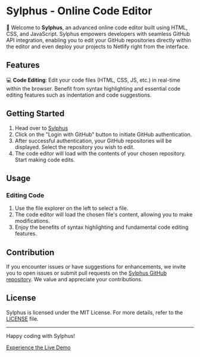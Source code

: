 # Sylphus - Online Code Editor 

🚀 Welcome to **Sylphus**, an advanced online code editor built using HTML, CSS, and JavaScript. Sylphus empowers developers with seamless GitHub API integration, enabling you to edit your GitHub repositories directly within the editor and even deploy your projects to Netlify right from the interface.

## Features



💻 **Code Editing**: Edit your code files (HTML, CSS, JS, etc.) in real-time within the browser. Benefit from syntax highlighting and essential code editing features such as indentation and code suggestions.




## Getting Started

1. Head over to [Sylphus](https://firescryptgithubio.adhvaithprasad.repl.co/)
2. Click on the "Login with GitHub" button to initiate GitHub authentication.
3. After successful authentication, your GitHub repositories will be displayed. Select the repository you wish to edit.
4. The code editor will load with the contents of your chosen repository. Start making code edits.

## Usage

### Editing Code

1. Use the file explorer on the left to select a file.
2. The code editor will load the chosen file's content, allowing you to make modifications.
3. Enjoy the benefits of syntax highlighting and fundamental code editing features.




## Contribution

If you encounter issues or have suggestions for enhancements, we invite you to open issues or submit pull requests on the [Sylphus GitHub repository](https://github.com/sylphus-com/core). We value and appreciate your contributions.

## License

Sylphus is licensed under the MIT License. For more details, refer to the [LICENSE](LICENSE) file.

---

Happy coding with Sylphus!

[Experience the Live Demo](https://firescryptgithubio.adhvaithprasad.repl.co/)

